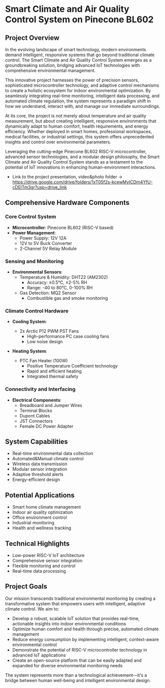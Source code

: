 # Smart Climate and Air Quality Control System on Pinecone BL602

## Project Overview
In the evolving landscape of smart technology, modern environments demand intelligent, responsive systems that go beyond traditional climate control. The Smart Climate and Air Quality Control System emerges as a groundbreaking solution, bridging advanced IoT technologies with comprehensive environmental management.

This innovative project harnesses the power of precision sensors, sophisticated microcontroller technology, and adaptive control mechanisms to create a holistic ecosystem for indoor environmental optimization. By seamlessly integrating real-time monitoring, intelligent data processing, and automated climate regulation, the system represents a paradigm shift in how we understand, interact with, and manage our immediate surroundings.

At its core, the project is not merely about temperature and air quality measurement, but about creating intelligent, responsive environments that dynamically adapt to human comfort, health requirements, and energy efficiency. Whether deployed in smart homes, professional workspaces, medical facilities, or industrial settings, this system offers unprecedented insights and control over environmental parameters.

Leveraging the cutting-edge Pinecone BL602 RISC-V microcontroller, advanced sensor technologies, and a modular design philosophy, the Smart Climate and Air Quality Control System stands as a testament to the potential of IoT innovations in enhancing human-environment interactions.

- Link to the project presentation, video&photo folder -> https://drive.google.com/drive/folders/1xT05f2s-kcewMyICDm4YfU-cDElTm3gr?usp=drive_link

## Comprehensive Hardware Components

### Core Control System
- **Microcontroller**: Pinecone BL602 (RISC-V based)
- **Power Management**:
  - Power Supply: 12V 12A
  - 12V to 5V Buck Converter
  - 2-Channel 5V Relay Module

### Sensing and Monitoring
- **Environmental Sensors**:
  - Temperature & Humidity: DHT22 (AM2302)
    - Accuracy: ±0.5°C, ±2-5% RH
    - Range: -40 to 80°C, 0-100% RH
  - Gas Detection: MQ2 Sensor
    - Combustible gas and smoke monitoring

### Climate Control Hardware
- **Cooling System**:
  - 2x Arctic P12 PWM PST Fans
    - High-performance PC case cooling fans
    - Low noise design

- **Heating System**:
  - PTC Fan Heater (100W)
    - Positive Temperature Coefficient technology
    - Rapid and efficient heating
    - Integrated thermal safety

### Connectivity and Interfacing
- **Electrical Components**:
  - Breadboard and Jumper Wires
  - Terminal Blocks
  - Dupont Cables
  - JST Connectors
  - Female DC Power Adapter

## System Capabilities
- Real-time environmental data collection
- Automated&Manual climate control
- Wireless data transmission
- Modular sensor integration
- Adaptive threshold alerts
- Energy-efficient design

## Potential Applications
- Smart home climate management
- Indoor air quality optimization
- Office environment control
- Industrial monitoring
- Health and wellness tracking

## Technical Highlights
- Low-power RISC-V IoT architecture
- Comprehensive sensor integration
- Flexible monitoring and control
- Real-time data processing

## Project Goals
Our mission transcends traditional environmental monitoring by creating a transformative system that empowers users with intelligent, adaptive climate control. We aim to:

- Develop a robust, scalable IoT solution that provides real-time, actionable insights into indoor environmental conditions
- Optimize human comfort and health through precise, automated climate management
- Reduce energy consumption by implementing intelligent, context-aware environmental control
- Demonstrate the potential of RISC-V microcontroller technology in advanced IoT applications
- Create an open-source platform that can be easily adapted and expanded for diverse environmental monitoring needs

The system represents more than a technological achievement—it's a bridge between human well-being and intelligent environmental design.
